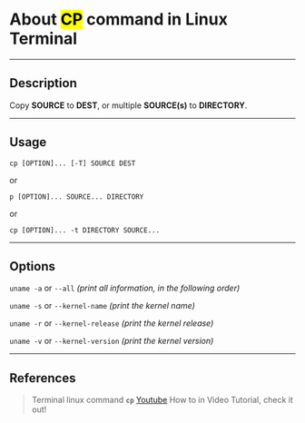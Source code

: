 
# About <mark>CP</mark> command in Linux Terminal 
---
## Description

Copy **SOURCE** to **DEST**, or multiple **SOURCE(s)** to **DIRECTORY**.

---
## Usage 

```
cp [OPTION]... [-T] SOURCE DEST
```
or 
```
p [OPTION]... SOURCE... DIRECTORY

```
or 

```
cp [OPTION]... -t DIRECTORY SOURCE...
```
---
## Options

`uname -a` or `--all`  *(print all information, in the following order)*

`uname -s` or `--kernel-name` *(print the kernel name)*

`uname -r` or `--kernel-release` *(print the kernel release)*

`uname -v` or `--kernel-version` *(print the kernel version)*

---
## References 

> Terminal linux command **`cp`** [Youtube](https://www.youtube.com/watch?v=zT_FPjiRexQ) How to in Video Tutorial, check it out!